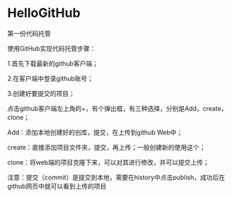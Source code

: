 # HelloGitHub
第一份代码托管

使用GitHub实现代码托管步骤：
 
 1.首先下载最新的github客户端；
 
 2.在客户端中登录github账号；
 
 3.创建好要提交的项目；
 
 点击github客户端左上角的+，有个弹出框，有三种选择，分别是Add，create，clone；
 
 Add：添加本地创建好的创库，提交，在上传到github Web中；
 
 create：直接添加项目文件夹，提交，再上传；一般创建新的使用这个；
 
 clone：将web端的项目克隆下来，可以对其进行修改，并可以提交上传；
 
 注意：提交（commit）是提交到本地，需要在history中点击publish，成功后在github网页中就可以看到上传的项目
